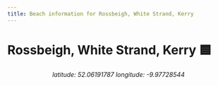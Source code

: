 ```yaml
---
title: Beach information for Rossbeigh, White Strand, Kerry
---
```

# Rossbeigh, White Strand, Kerry 🟦

<div align="center"><i>latitude: 52.06191787 longitude: -9.97728544</i></div>
